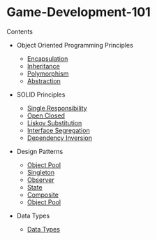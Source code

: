 
# Game-Development-101

Contents




- Object Oriented Programming Principles
    - [Encapsulation](https://github.com/utkusever/Game-Development-101/blob/main/Assets/Scripts/OOP/Encapsulation/Encapsulation.cs)
    - [Inheritance](https://github.com/utkusever/Game-Development-101/blob/main/Assets/Scripts/OOP/Inheritance/Inheritance.cs)
    - [Polymorphism](https://github.com/utkusever/Game-Development-101/blob/main/Assets/Scripts/OOP/Polymorphism/Polymorphism.cs)
    - [Abstraction](https://github.com/utkusever/Game-Development-101/blob/main/Assets/Scripts/OOP/Abstraction/Abstraction.cs)
- SOLID Principles

    - [Single Responsibility](https://github.com/utkusever/Game-Development-101/blob/main/Assets/Scripts/SOLID/SingleResponsibility/SingleResponsibility.cs)
    - [Open Closed](https://github.com/utkusever/Game-Development-101/blob/main/Assets/Scripts/SOLID/OpenClosed/OpenClosedExample2.cs)
    - [Liskov Substitution](https://github.com/utkusever/Game-Development-101/tree/main/Assets/Scripts/SOLID/LiskovSubstitution)
    - [Interface Segregation](https://github.com/utkusever/Game-Development-101/blob/main/Assets/Scripts/SOLID/InterfaceSegregation/InterfaceSegregation.cs)
    - [Dependency Inversion](https://github.com/utkusever/Game-Development-101/blob/main/Assets/Scripts/SOLID/DependencyInversion/DependencyInversion.cs)

- Design Patterns
    
    - [Object Pool](https://github.com/utkusever/Game-Development-101/tree/main/Assets/Scripts/Design%20Patterns/Object%20Pooling)
    - [Singleton](https://github.com/utkusever/Game-Development-101/tree/main/Assets/Scripts/Design%20Patterns/Singleton)
    - [Observer](https://github.com/utkusever/Game-Development-101/tree/main/Assets/Scripts/Design%20Patterns/Observer)
    - [State](https://github.com/utkusever/Game-Development-101/tree/main/Assets/Scripts/Design%20Patterns/State%20Machine)
    - [Composite](https://github.com/utkusever/Game-Development-101/blob/main/Assets/Scripts/Design%20Patterns/Composite/Inventory.cs)
    - [Object Pool](https://github.com/utkusever/Game-Development-101/tree/main/Assets/Scripts/Design%20Patterns/Command)

 
- Data Types
    - [Data Types](https://github.com/utkusever/Game-Development-101/blob/main/Assets/Scripts/DataTypes/DataTypes.cs)

  
